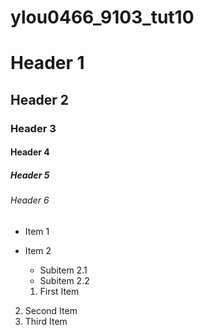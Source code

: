 # ylou0466_9103_tut10

# Header 1
## Header 2
### Header 3
#### Header 4
##### Header 5
###### Header 6


- Item 1
- Item 2
  - Subitem 2.1
  - Subitem 2.2

  1. First Item
2. Second Item
3. Third Item